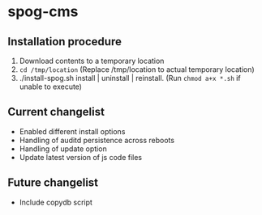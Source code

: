 # spog-cms
## Installation procedure
1. Download contents to a temporary location
2. `cd /tmp/location`   (Replace /tmp/location to actual temporary location)
3. ./install-spog.sh install | uninstall | reinstall.  (Run `chmod a+x *.sh` if unable to execute)


## Current changelist
* Enabled different install options
* Handling of auditd persistence across reboots
* Handling of update option
* Update latest version of js code files


## Future changelist
* Include copydb script
